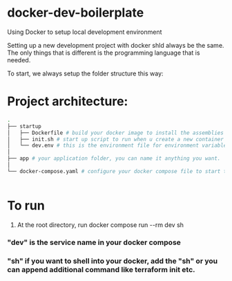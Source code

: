 # docker-dev-boilerplate
Using Docker to setup local development environment

Setting up a new development project with docker shld always be the same. The only things that is different is the programming language that is needed.

To start, we always setup the folder structure this way:

# Project architecture:
```sh
.
├── startup
│   ├── Dockerfile # build your docker image to install the assemblies / runtime for your application
│   ├── init.sh # start up script to run when u create a new container
│   └── dev.env # this is the environment file for environment variables
│   
├── app # your application folder, you can name it anything you want.
│
└── docker-compose.yaml # configure your docker compose file to start the environment
    
```

# To run
1. At the root directory, run docker compose run --rm dev sh

### "dev" is the service name in your docker compose
### "sh" if you want to shell into your docker, add the "sh" or you can append additional command like terraform init etc.
